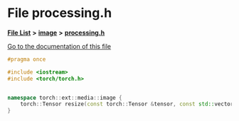 

# File processing.h

[**File List**](files.md) **>** [**image**](dir_b86c9d22e47aa9431a2bbc5d6808d12b.md) **>** [**processing.h**](image_2processing_8h.md)

[Go to the documentation of this file](image_2processing_8h.md)


```C++
#pragma once

#include <iostream>
#include <torch/torch.h>


namespace torch::ext::media::image {
    torch::Tensor resize(const torch::Tensor &tensor, const std::vector<int64_t> &size);
}
```


